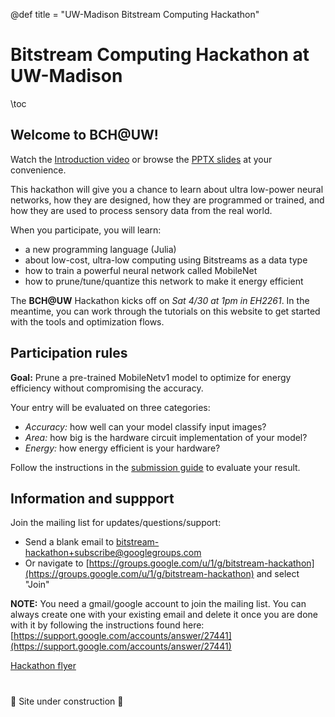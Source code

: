 @def title = "UW-Madison Bitstream Computing Hackathon"

# Bitstream Computing Hackathon at UW-Madison

\toc

## Welcome to **BCH@UW!**

Watch the [Introduction video](https://youtu.be/YAJSpcst7j0) or browse the [PPTX slides](assets/hackathon_introduction.pptx) at your convenience.

This hackathon will give you a chance to learn about ultra low-power neural networks, how they are designed, how they are programmed or trained, and how they are used to process sensory data from the real world.

When you participate, you will learn:
- a new programming language (Julia)
- about low-cost, ultra-low computing using Bitstreams as a data type
- how to train a powerful neural network called MobileNet
- how to prune/tune/quantize this network to make it energy efficient

The **BCH@UW** Hackathon kicks off on *Sat 4/30 at 1pm in EH2261*.
In the meantime, you can work through the tutorials on this website to get started with the tools and optimization flows.

## Participation rules

**Goal:** Prune a pre-trained MobileNetv1 model to optimize for energy efficiency without compromising the accuracy.

Your entry will be evaluated on three categories:
- *Accuracy:* how well can your model classify input images?
- *Area:* how big is the hardware circuit implementation of your model?
- *Energy:* how energy efficient is your hardware?

Follow the instructions in the [submission guide](/tutorials/submission) to evaluate your result.

## Information and suppport

Join the mailing list for updates/questions/support:
- Send a blank email to [bitstream-hackathon+subscribe@googlegroups.com](mailto:bitstream-hackathon+subscribe@googlegroups.com)
- Or navigate to [https://groups.google.com/u/1/g/bitstream-hackathon](https://groups.google.com/u/1/g/bitstream-hackathon) and select "Join"

**NOTE:** You need a gmail/google account to join the mailing list. You can always create one with your existing email and delete it once you are done with it by following the instructions found here:
[https://support.google.com/accounts/answer/27441](https://support.google.com/accounts/answer/27441)

[Hackathon flyer](assets/flyer.pdf)

#
🚧 Site under construction 🚧
